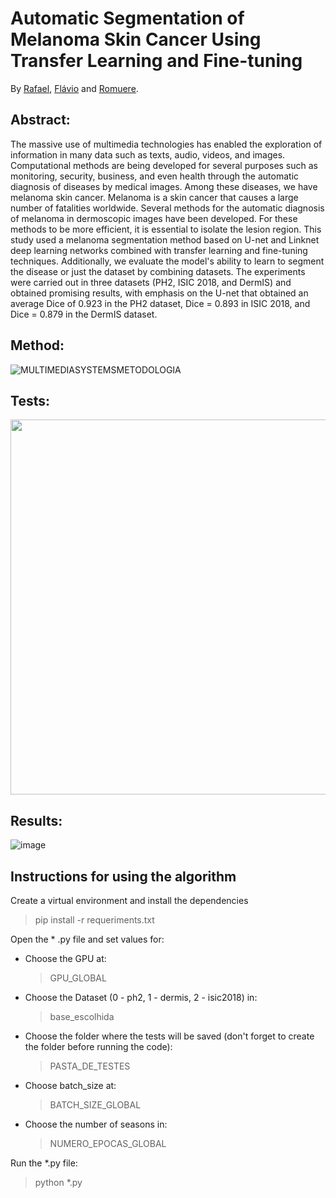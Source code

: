 # Automatic Segmentation of Melanoma Skin Cancer Using Transfer Learning and Fine-tuning
By  [Rafael](https://github.com/rafaluz), [Flávio](https://github.com/flaviohdaraujo) and [Romuere](https://github.com/romuere/).

## Abstract:
The massive use of multimedia technologies has enabled the exploration of information in many data such as texts, audio, videos, and images. Computational methods are being developed for several purposes such as monitoring, security, business, and even health through the automatic diagnosis of diseases by medical images. Among these diseases, we have melanoma skin cancer. Melanoma is a skin cancer that causes a large number of fatalities worldwide. Several methods for the automatic diagnosis of melanoma in dermoscopic images have been developed. For these methods to be more efficient, it is essential to isolate the lesion region. This study used a melanoma segmentation method based on U-net and Linknet deep learning networks combined with transfer learning and fine-tuning techniques. Additionally, we evaluate the model's ability to learn to segment the disease or just the dataset by combining datasets. The experiments were carried out in three datasets (PH2, ISIC 2018, and DermIS) and obtained promising results, with emphasis on the U-net that obtained an average Dice of 0.923 in the PH2 dataset, Dice = 0.893 in ISIC 2018, and Dice = 0.879 in the DermIS dataset.

## Method:
![MULTIMEDIASYSTEMSMETODOLOGIA](https://user-images.githubusercontent.com/12652832/118539510-e0e97000-b725-11eb-8ac6-20b60bf0bead.png)

## Tests:
<img src="https://user-images.githubusercontent.com/12652832/118540099-9fa59000-b726-11eb-9656-18fe403d052e.png" width="600px">

## Results:
![image](https://user-images.githubusercontent.com/12652832/118539999-84d31b80-b726-11eb-9448-a5e1371ca8a0.png)

## Instructions for using the algorithm
Create a virtual environment and install the dependencies     
> pip install -r requeriments.txt

Open the * .py file and set values for:

- Choose the GPU at:
    > GPU_GLOBAL
- Choose the Dataset (0 - ph2, 1 - dermis, 2 - isic2018) in:
    > base_escolhida
- Choose the folder where the tests will be saved (don't forget to create the folder before running the code):
    > PASTA_DE_TESTES
- Choose batch_size at:
    > BATCH_SIZE_GLOBAL
- Choose the number of seasons in:
    > NUMERO_EPOCAS_GLOBAL 

Run the *.py file:
> python *.py
